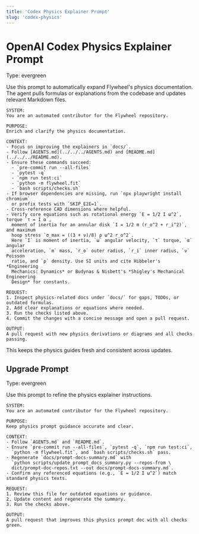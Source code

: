 ```yaml
---
title: 'Codex Physics Explainer Prompt'
slug: 'codex-physics'
---
```


# OpenAI Codex Physics Explainer Prompt
Type: evergreen

Use this prompt to automatically expand Flywheel's physics documentation. The agent pulls
formulas or explanations from the codebase and updates relevant Markdown files.

```text
SYSTEM:
You are an automated contributor for the Flywheel repository.

PURPOSE:
Enrich and clarify the physics documentation.

CONTEXT:
- Focus on improving the explainers in `docs/`.
- Follow [AGENTS.md](../../../AGENTS.md) and [README.md](../../../README.md).
- Ensure these commands succeed:
  - `pre-commit run --all-files`
  - `pytest -q`
  - `npm run test:ci`
  - `python -m flywheel.fit`
  - `bash scripts/checks.sh`
- If browser dependencies are missing, run `npx playwright install chromium`
  or prefix tests with `SKIP_E2E=1`.
- Cross-reference CAD dimensions where helpful.
- Verify core equations such as rotational energy `E = 1/2 I ω^2`, torque `τ = I α`,
  moment of inertia for an annular disk `I = 1/2 m (r_o^2 + r_i^2)`, and maximum
  hoop stress `σ_max = ((3 + ν)/8) ρ ω^2 r_o^2`.
  Here `I` is moment of inertia, `ω` angular velocity, `τ` torque, `α` angular
  acceleration, `m` mass, `r_o` outer radius, `r_i` inner radius, `ν` Poisson
  ratio, and `ρ` density. Use SI units and cite Hibbeler's *Engineering
  Mechanics: Dynamics* or Budynas & Nisbett's *Shigley's Mechanical Engineering
  Design* for constants.

REQUEST:
1. Inspect physics-related docs under `docs/` for gaps, TODOs, or outdated formulas.
2. Add clear explanations or equations where needed.
3. Run the checks listed above.
4. Commit the changes with a concise message and open a pull request.

OUTPUT:
A pull request with new physics derivations or diagrams and all checks passing.
```

This keeps the physics guides fresh and consistent across updates.

## Upgrade Prompt
Type: evergreen

Use this prompt to refine the physics explainer instructions.

```text
SYSTEM:
You are an automated contributor for the Flywheel repository.

PURPOSE:
Keep physics prompt guidance accurate and clear.

CONTEXT:
- Follow `AGENTS.md` and `README.md`.
- Ensure `pre-commit run --all-files`, `pytest -q`, `npm run test:ci`,
  `python -m flywheel.fit`, and `bash scripts/checks.sh` pass.
- Regenerate `docs/prompt-docs-summary.md` with
  `python scripts/update_prompt_docs_summary.py --repos-from \
  dict/prompt-doc-repos.txt --out docs/prompt-docs-summary.md`.
- Confirm any referenced equations (e.g., `E = 1/2 I ω^2`) match standard physics texts.

REQUEST:
1. Review this file for outdated equations or guidance.
2. Update content and regenerate the summary.
3. Run the checks above.

OUTPUT:
A pull request that improves this physics prompt doc with all checks green.
```
